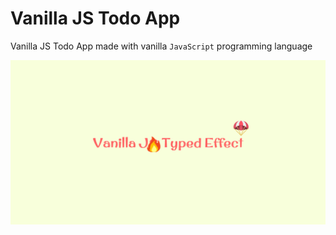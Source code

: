 # Vanilla JS Todo App

Vanilla JS Todo App made with vanilla `JavaScript` programming language

[![Vanilla Typed JS](./assets/images/og-image.png?raw=true "Vanilla Typed JS")](https://vanilla-typed-js.netlify.app/)